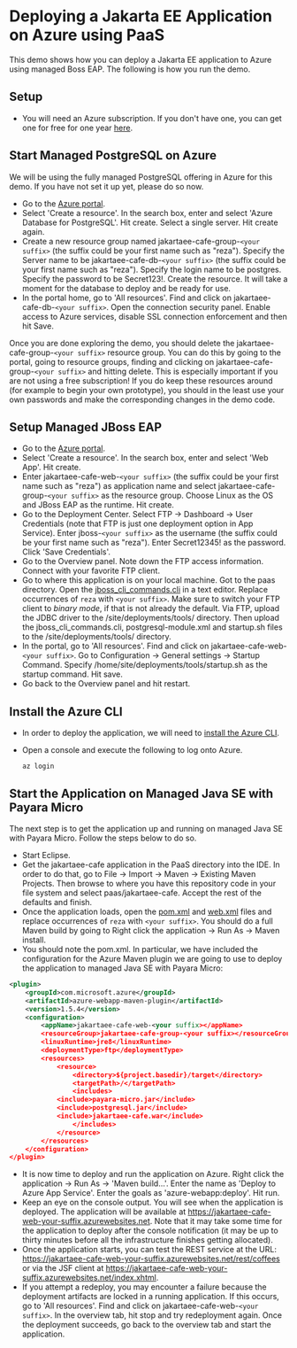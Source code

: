 # Deploying a Jakarta EE Application on Azure using PaaS
This demo shows how you can deploy a Jakarta EE application to Azure using managed Boss EAP. The following is how you run the demo.

## Setup
* You will need an Azure subscription. If you don't have one, you can get one for free for one year [here](https://azure.microsoft.com/en-us/free).

## Start Managed PostgreSQL on Azure
We will be using the fully managed PostgreSQL offering in Azure for this demo. If you have not set it up yet, please do so now. 

* Go to the [Azure portal](http://portal.azure.com).
* Select 'Create a resource'. In the search box, enter and select 'Azure Database for PostgreSQL'. Hit create. Select a single server. Hit create again.
* Create a new resource group named jakartaee-cafe-group-`<your suffix>` (the suffix could be your first name such as "reza"). Specify the Server name to be jakartaee-cafe-db-`<your suffix>` (the suffix could be your first name such as "reza"). Specify the login name to be postgres. Specify the password to be Secret123!. Create the resource. It will take a moment for the database to deploy and be ready for use.
* In the portal home, go to 'All resources'. Find and click on jakartaee-cafe-db-`<your suffix>`. Open the connection security panel. Enable access to Azure services, disable SSL connection enforcement and then hit Save.

Once you are done exploring the demo, you should delete the jakartaee-cafe-group-`<your suffix>` resource group. You can do this by going to the portal, going to resource groups, finding and clicking on jakartaee-cafe-group-`<your suffix>` and hitting delete. This is especially important if you are not using a free subscription! If you do keep these resources around (for example to begin your own prototype), you should in the least use your own passwords and make the corresponding changes in the demo code.

## Setup Managed JBoss EAP
* Go to the [Azure portal](http://portal.azure.com).
* Select 'Create a resource'. In the search box, enter and select 'Web App'. Hit create.
* Enter jakartaee-cafe-web-`<your suffix>` (the suffix could be your first name such as "reza") as application name and select jakartaee-cafe-group-`<your suffix>` as the resource group. Choose Linux as the OS and JBoss EAP as the runtime. Hit create.
* Go to the Deployment Center. Select FTP -> Dashboard -> User Credentials (note that FTP is just one deployment option in App Service). Enter jboss-`<your suffix>` as the username (the suffix could be your first name such as "reza"). Enter Secret12345! as the password. Click 'Save Credentials'.
* Go to the Overview panel. Note down the FTP access information. Connect with your favorite FTP client.
* Go to where this application is on your local machine. Got to the paas directory. Open the [jboss_cli_commands.cli](jboss_cli_commands.cli) in a text editor. Replace occurrences of `reza` with `<your suffix>`. Make sure to switch your FTP client to *binary mode*, if that is not already the default.  Via FTP, upload the JDBC driver to the /site/deployments/tools/ directory. Then upload the jboss_cli_commands.cli, postgresql-module.xml and startup.sh files to the /site/deployments/tools/ directory.
* In the portal, go to 'All resources'. Find and click on jakartaee-cafe-web-`<your suffix>`. Go to Configuration -> General settings -> Startup Command. Specify /home/site/deployments/tools/startup.sh as the startup command. Hit save.
* Go back to the Overview panel and hit restart.

## Install the Azure CLI
* In order to deploy the application, we will need to [install the Azure CLI](https://docs.microsoft.com/en-us/cli/azure/install-azure-cli?view=azure-cli-latest).
* Open a console and execute the following to log onto Azure.

	```
	az login
	```
## Start the Application on Managed Java SE with Payara Micro
The next step is to get the application up and running on managed Java SE with Payara Micro. Follow the steps below to do so.

* Start Eclipse.
* Get the jakartaee-cafe application in the PaaS directory into the IDE. In order to do that, go to File -> Import -> Maven -> Existing Maven Projects. Then browse to where you have this repository code in your file system and select paas/jakartaee-cafe. Accept the rest of the defaults and finish.
* Once the application loads, open the [pom.xml](jakartaee-cafe/pom.xml) and [web.xml](jakartaee-cafe/src/main/webapp/WEB-INF/web.xml) files and replace occurrences of `reza` with `<your suffix>`. You should do a full Maven build by going to Right click the application -> Run As -> Maven install.
* You should note the pom.xml. In particular, we have included the configuration for the Azure Maven plugin we are going to use to deploy the application to managed Java SE with Payara Micro:

```xml
<plugin>
    <groupId>com.microsoft.azure</groupId>
    <artifactId>azure-webapp-maven-plugin</artifactId>
    <version>1.5.4</version>
    <configuration>
        <appName>jakartaee-cafe-web-<your suffix></appName>
        <resourceGroup>jakartaee-cafe-group-<your suffix></resourceGroup>
        <linuxRuntime>jre8</linuxRuntime>
        <deploymentType>ftp</deploymentType>
        <resources>
            <resource>
                <directory>${project.basedir}/target</directory>
                <targetPath>/</targetPath>
                <includes>
		    <include>payara-micro.jar</include>
		    <include>postgresql.jar</include>
		    <include>jakartaee-cafe.war</include>
                </includes>
            </resource>
        </resources>
    </configuration>	
</plugin>
```

* It is now time to deploy and run the application on Azure. Right click the application -> Run As -> 'Maven build...'. Enter the name as 'Deploy to Azure App Service'. Enter the goals as 'azure-webapp:deploy'. Hit run.
* Keep an eye on the console output. You will see when the application is deployed. The application will be available at https://jakartaee-cafe-web-your-suffix.azurewebsites.net. Note that it may take some time for the application to deploy after the console notification (it may be up to thirty minutes before all the infrastructure finishes getting allocated).
* Once the application starts, you can test the REST service at the URL: https://jakartaee-cafe-web-your-suffix.azurewebsites.net/rest/coffees or via the JSF client at https://jakartaee-cafe-web-your-suffix.azurewebsites.net/index.xhtml.
* If you attempt a redeploy, you may encounter a failure because the deployment artifacts are locked in a running application. If this occurs, go to 'All resources'. Find and click on jakartaee-cafe-web-`<your suffix>`. In the overview tab, hit stop and try redeployment again. Once the deployment succeeds, go back to the overview tab and start the application.
